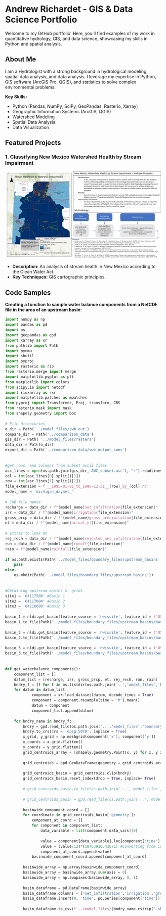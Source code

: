 


# Andrew Richardet - GIS & Data Science Portfolio

Welcome to my GitHub portfolio! Here, you'll find examples of my work in quantitative hydrology, GIS, and data science, showcasing my skills in Python and spatial analysis.

## About Me

I am a Hydrologist with a strong background in hydrological modeling, spatial data analysis, and data analysis. I leverage my expertise in Python, GIS software (ArcGIS Pro, QGIS), and statistics to solve complex environmental problems.

**Key Skills:**

* Python (Pandas, NumPy, SciPy, GeoPandas, Rasterio, Xarray)
* Geographic Information Systems (ArcGIS, QGIS)
* Watershed Modeling
* Spatial Data Analysis
* Data Visualization

## Featured Projects

### 1. Classifying New Mexico Watershed Health by Stream Impairment

[![Watershed Analysis Image](Images/PresentationSample-RichardetAndrew.jpg)](flood_risk_analysis/README.md)

* **Description:** An analysis of stream health in New Mexico according to the Clean Water Act.
* **Key Techniques:** GIS cartographic principles.

## Code Samples
**Creating a function to sample water balance components from a NetCDF file in the area of an upstream basin:**
```python
import numpy as np
import pandas as pd
import os
import geopandas as gpd
import xarray as xr
from pathlib import Path
import pyemu
import shutil
import pyproj
import rasterio as rio
from rasterio.merge import merge
import matplotlib.pyplot as plt
from matplotlib import colors
from scipy.io import netcdf
import rioxarray as rxr
import matplotlib.patches as mpatches
from pyproj import Transformer, Proj, transform, CRS
from rasterio.mask import mask
from shapely.geometry import box

# File directories
o_dir = Path('../model_files/swb_out')
compare_dir = Path('../comparison_data')
gis_dir = Path( '../model_files/rasters')
data_dir = Path(o_dir)
export_dir = Path('../comparison_data/swb_output_sums')


#get rows, and columns from subset ascii files
asc_lines = open(os.path.join(gis_dir,'AWC_subset.asc'), "r").readlines()
col = int(asc_lines[0].split()[1])
row = int(asc_lines[1].split()[1])
file_extension = f'__1995-01-01_to_1995-12-31__{row}_by_{col}.nc'
model_name = 'michigan_daymet_'

# SWB file names
recharge = data_dir / f"{model_name}net_infiltration{file_extension}"
irr = data_dir / f"{model_name}irrigation{file_extension}"
gross_prcp = data_dir / f"{model_name}gross_precipitation{file_extension}"
et = data_dir / f"{model_name}actual_et{file_extension}"

# Extras to look at
rej_rech = data_dir / f"{model_name}rejected_net_infiltration{file_extension}"
run = data_dir / f"{model_name}runoff{file_extension}"
rain = f"{model_name}rainfall{file_extension}"

if os.path.exists(Path('../model_files/boundary_files/upstream_basins')):
    pass
else:
    os.mkdir(Path('../model_files/boundary_files/upstream_basins'))
                  

#Obtaining upstream basins &  grids
site1 = '04117500' #Basin 1
site2 = '04117004' #Basin 2
site3 = '04118000' #Basin 3

basin_1 = nldi.get_basin(feature_source = 'nwissite', feature_id = f'USGS-{site1}')
basin_1.to_file(Path('../model_files/boundary_files/upstream_basins/basin_1.shp'))

basin_2 = nldi.get_basin(feature_source = 'nwissite', feature_id = f'USGS-{site3}')
basin_2.to_file(Path('../model_files/boundary_files/upstream_basins/basin_2.shp'))

basin_3 = nldi.get_basin(feature_source = 'nwissite', feature_id = f'USGS-{site2}')
basin_3.to_file(Path('../model_files/boundary_files/upstream_basins/basin_3.shp'))


def get_waterbalance_components():
    component_list = []
    datum_list = [recharge, irr, gross_prcp, et, rej_rech, run, rain]
    bndry_f = [f for f in os.listdir(os.path.join('..','model_files','boundary_files','upstream_basins')) if f.endswith('basin.shp')]
    for datum in datum_list:
            component = xr.load_dataset(datum, decode_times = True)
            component = component.resample(time = 'M').mean()
            datum = component
            component_list.append(datum)
            
    for bndry_name in bndry_f:
        bndry = gpd.read_file(os.path.join('..','model_files','boundary_files','upstream_basins',bndry_name))
        bndry.to_crs(crs = 'epsg:5070', inplace = True)
        x_grid, y_grid = np.meshgrid(component['x'], component['y'])
        x_coords = x_grid.flatten()
        y_coords = y_grid.flatten()
        grid_centroids_array = [shapely.geometry.Point(x, y) for x, y in zip(x_coords, y_coords)]

        grid_centroids = gpd.GeoDataFrame(geometry = grid_centroids_array)

        grid_centroids_basin = grid_centroids.clip(bndry)
        grid_centroids_basin.reset_index(drop = True, inplace= True)

        # grid_centroids_basin.to_file(os.path.join('..','model_files','boundary_files','upstream_basins','swb_centroids.shp'), index = False)
        
        # grid_centroids_basin = gpd.read_file(os.path.join('..','model_files','boundary_files','upstream_basins','swb_centroids.shp'))
        
        basinwide_component_coord = []
        for coordinate in grid_centroids_basin['geometry']:
            component_at_coord = []
            for component in component_list:
                data_variable = list(component.data_vars)[0]
                        
                value = component[data_variable].loc[component['time'],np.float64(coordinate.y),np.float64(coordinate.x)].values
                value = (value/12)*(10763910.41671) #Converting from inches of wb component to cubic feet
                component_at_coord.append(value)
            basinwide_component_coord.append(component_at_coord)
            
        basinwide_array = np.array(basinwide_component_coord)
        basinwide_array = basinwide_array.sum(axis = 0)
        basinwide_array = np.swapaxes(basinwide_array, 0, 1)

        basin_dataframe = pd.DataFrame(basinwide_array)
        basin_dataframe.columns = ['net_infiltration','irrigation','gross_precipitation','actual_et','rejected_net_infiltration','runoff','rainfall']
        basin_dataframe.insert(0, 'time', pd.Series(component['time']))

        basin_dataframe.to_csv(f'../model_files/{bndry_name.rstrip('.shp')}.csv', index = False)
